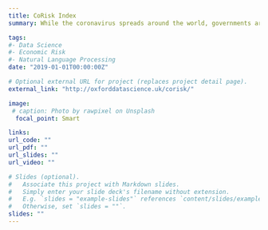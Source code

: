 ```yaml
---
title: CoRisk Index
summary: While the coronavirus spreads around the world, governments are attempting to reduce contagion rates at the expense of negative economic effects. To achieve higher effectiveness with cyclical and fiscal policy measures, it is key to identify the industries that are suffering the most from the unfolding economic crisis. We introduce the CoRisk-Index. It is the first economic indicator of industry-specific risk assessments related to Covid-19.

tags:
#- Data Science
#- Economic Risk
#- Natural Language Processing
date: "2019-01-01T00:00:00Z"

# Optional external URL for project (replaces project detail page).
external_link: "http://oxforddatascience.uk/corisk/"

image:
 # caption: Photo by rawpixel on Unsplash
  focal_point: Smart

links:
url_code: ""
url_pdf: ""
url_slides: ""
url_video: ""

# Slides (optional).
#   Associate this project with Markdown slides.
#   Simply enter your slide deck's filename without extension.
#   E.g. `slides = "example-slides"` references `content/slides/example-slides.md`.
#   Otherwise, set `slides = ""`.
slides: ""
---
```


